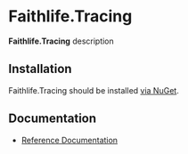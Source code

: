 # Faithlife.Tracing

**Faithlife.Tracing** description

## Installation

Faithlife.Tracing should be installed [via NuGet](https://www.nuget.org/packages/Faithlife.Tracing).

## Documentation

* [Reference Documentation](Faithlife.Tracing.md)

